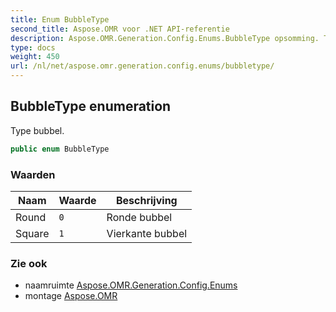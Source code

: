 ```yaml
---
title: Enum BubbleType
second_title: Aspose.OMR voor .NET API-referentie
description: Aspose.OMR.Generation.Config.Enums.BubbleType opsomming. Type bubbel.
type: docs
weight: 450
url: /nl/net/aspose.omr.generation.config.enums/bubbletype/
---
```

## BubbleType enumeration

Type bubbel.

```csharp
public enum BubbleType
```

### Waarden

| Naam | Waarde | Beschrijving |
| --- | --- | --- |
| Round | `0` | Ronde bubbel |
| Square | `1` | Vierkante bubbel |

### Zie ook

* naamruimte [Aspose.OMR.Generation.Config.Enums](../../aspose.omr.generation.config.enums/)
* montage [Aspose.OMR](../../)


